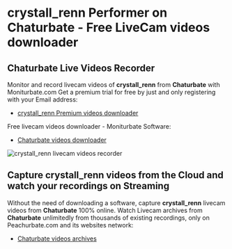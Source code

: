 # crystall_renn Performer on Chaturbate - Free LiveCam videos downloader

## Chaturbate Live Videos Recorder

Monitor and record livecam videos of **crystall_renn** from **Chaturbate** with Moniturbate.com
Get a premium trial for free by just and only registering with your Email address:
* [crystall_renn Premium videos downloader](https://moniturbate.com/request-demo-licence-key.html)

Free livecam videos downloader - Moniturbate Software:
* [Chaturbate videos downloader](https://moniturbate.com/moniturbate-download-software.html)

![crystall_renn livecam videos recorder](https://peachurnet.com/templates/moniturbate-software.png)


## Capture crystall_renn videos from the Cloud and watch your recordings on Streaming

Without the need of downloading a software, capture **crystall_renn** livecam videos from **Chaturbate** 100% online.
Watch Livecam archives from **Chaturbate** unlimitedly from thousands of existing recordings, only on Peachurbate.com and its websites network:
* [Chaturbate videos archives](https://peachurnet.com/)